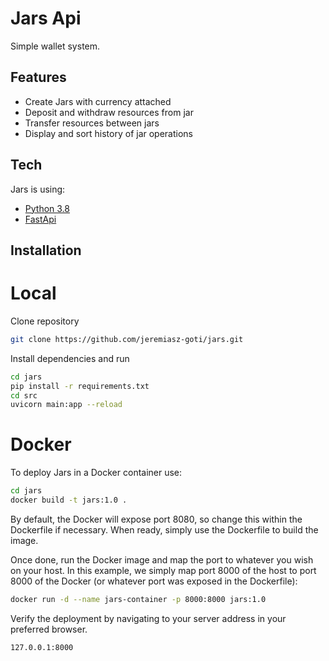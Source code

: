 # Jars Api

Simple wallet system.

## Features

- Create Jars with currency attached
- Deposit and withdraw resources from jar
- Transfer resources between jars
- Display and sort history of jar operations

## Tech

Jars is using:

- [Python 3.8](https://www.python.org/)
- [FastApi](https://fastapi.tiangolo.com/)


## Installation

# Local

Clone repository

```sh
git clone https://github.com/jeremiasz-goti/jars.git
```

Install dependencies and run

```sh
cd jars
pip install -r requirements.txt
cd src
uvicorn main:app --reload
```

# Docker

To deploy Jars in a Docker container use:

```sh
cd jars
docker build -t jars:1.0 .
```

By default, the Docker will expose port 8080, so change this within the
Dockerfile if necessary. When ready, simply use the Dockerfile to
build the image.

Once done, run the Docker image and map the port to whatever you wish on
your host. In this example, we simply map port 8000 of the host to
port 8000 of the Docker (or whatever port was exposed in the Dockerfile):

```sh
docker run -d --name jars-container -p 8000:8000 jars:1.0
```

Verify the deployment by navigating to your server address in
your preferred browser.

```sh
127.0.0.1:8000
```
